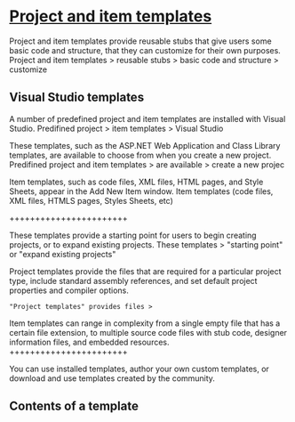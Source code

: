 # [Project and item templates](https://learn.microsoft.com/en-us/visualstudio/ide/creating-project-and-item-templates?view=vs-2022)

Project and item templates provide reusable stubs that give users some basic code and structure, that they can customize for their own purposes.
    Project and item templates > reusable stubs > basic code and structure > customize

## Visual Studio templates
A number of predefined project and item templates are installed with Visual Studio. 
    Predifined project > item templates > Visual Studio

These templates, such as the ASP.NET Web Application and Class Library templates, are available to choose from when you create a new project. 
    Predifined project and item templates > are available > create a new projec

Item templates, such as code files, XML files, HTML pages, and Style Sheets, appear in the Add New Item window.
    Item templates (code files, XML files, HTMLS pages, Styles Sheets, etc)  

+++++++++++++++++++++++

These templates provide a starting point for users to begin creating projects, or to expand existing projects. 
    These templates > "starting point" or "expand existing projects"

Project templates provide the files that are required for a particular project type, include standard assembly references, and set default project properties and compiler options. 

    "Project templates" provides files > 

Item templates can range in complexity from a single empty file that has a certain file extension, to multiple source code files with stub code, designer information files, and embedded resources.
+++++++++++++++++++++++

You can use installed templates, author your own custom templates, or download and use templates created by the community. 

<!--
# Project and item templates
    ## Visual Studio templates

-->

## Contents of a template